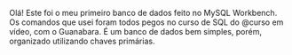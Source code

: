 Olá! Este foi o meu primeiro banco de dados feito no MySQL Workbench.
Os comandos que usei foram todos pegos no curso de SQL do @curso em vídeo, com o Guanabara.
É um banco de dados bem simples, porém, organizado utilizando chaves primárias.
